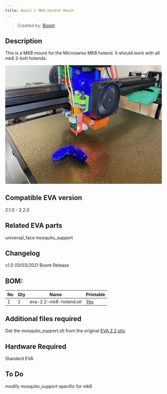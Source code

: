 ```yaml
---
title: Boont's MK8 Hotend Mount
---
```


> Created by: [Boont](https://github.com/silvalis)

## Description
This is a MK8 mount for the Microswiss MK8 hotend. It should
work with all mk8 2-bolt hotends.

![microswiss-mk8](assets/microswiss-mk8.png)

## Compatible EVA version
2.1.0 - 2.2.0

## Related EVA parts
universal_face
mosquito_support

## Changelog
v1.0 03/03/2021 Boont Release

## BOM:
| No | Qty | Name                                           | Printable |
| -- | --- | ---------------------------------------------- | --------- |
| 1  | 1   | eva-2.2-mk8-hotend.stl                         | [Yes](stl/eva-2.2-mk8-hotend.stl) |

## Additional files required
Get the mosquito_support.stl from the original [EVA 2.2 stls](https://main.eva-3d.page).

## Hardware Required 
Standard EVA

## To Do 
modify mosquito_support specific for mk8
